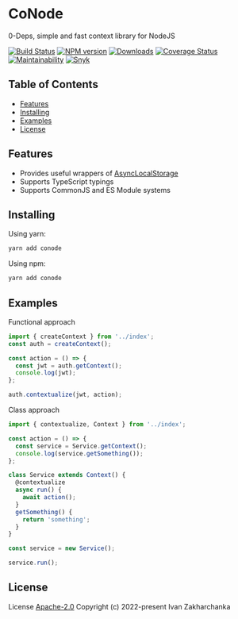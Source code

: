 # CoNode

0-Deps, simple and fast context library for NodeJS

[![Build Status][github-image]][github-url]
[![NPM version][npm-image]][npm-url]
[![Downloads][downloads-image]][npm-url]
[![Coverage Status][codecov-image]][codecov-url]
[![Maintainability][codeclimate-image]][codeclimate-url]
[![Snyk][snyk-image]][snyk-url]

## Table of Contents

  - [Features](#features)
  - [Installing](#installing)
  - [Examples](#examples)
  - [License](#license)

## Features

- Provides useful wrappers of [AsyncLocalStorage](https://nodejs.org/api/async_context.html)
- Supports TypeScript typings
- Supports CommonJS and ES Module systems

## Installing

Using yarn:

```bash
yarn add conode
```

Using npm:

```bash
yarn add conode
```

## Examples

Functional approach
```typescript
import { createContext } from '../index';
const auth = createContext();

const action = () => {
  const jwt = auth.getContext();
  console.log(jwt);
};

auth.contextualize(jwt, action);
```

Class approach
```typescript
import { contextualize, Context } from '../index';

const action = () => {
  const service = Service.getContext();
  console.log(service.getSomething());
};

class Service extends Context() {
  @contextualize
  async run() {
    await action();
  }
  getSomething() {
    return 'something';
  }
}

const service = new Service();

service.run();
```

## License

License [Apache-2.0](http://www.apache.org/licenses/LICENSE-2.0)
Copyright (c) 2022-present Ivan Zakharchanka

[npm-url]: https://www.npmjs.com/package/conode
[downloads-image]: https://img.shields.io/npm/dw/conode.svg?maxAge=43200
[npm-image]: https://img.shields.io/npm/v/conode.svg?maxAge=43200
[github-url]: https://github.com/3axap4eHko/conode/actions/workflows/cicd.yml
[github-image]: https://github.com/3axap4eHko/conode/actions/workflows/cicd.yml/badge.svg
[codecov-url]: https://codecov.io/gh/3axap4eHko/conode
[codecov-image]: https://codecov.io/gh/3axap4eHko/conode/branch/master/graph/badge.svg?token=JZ8QCGH6PI
[codeclimate-url]: https://codeclimate.com/github/3axap4eHko/conode/maintainability
[codeclimate-image]: https://api.codeclimate.com/v1/badges/0ba20f27f6db2b0fec8c/maintainability
[snyk-url]: https://snyk.io/test/npm/conode/latest
[snyk-image]: https://img.shields.io/snyk/vulnerabilities/github/3axap4eHko/conode.svg?maxAge=43200

